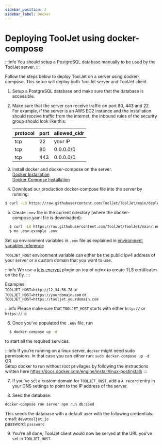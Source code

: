```yaml
---
sidebar_position: 2
sidebar_label: Docker
---
```


# Deploying ToolJet using docker-compose

:::info
You should setup a PostgreSQL database manually to be used by the ToolJet server.
:::

Follow the steps below to deploy ToolJet on a server using docker-compose. This setup will deploy both ToolJet server and ToolJet client.

1. Setup a PostgreSQL database and make sure that the database is accessible.

2. Make sure that the server can receive traffic on port 80, 443 and 22.   
For example, if the server is an AWS EC2 instance and the installation should receive traffic from the internet, the inbound rules of the security group should look like this:

   protocol| port     | allowed_cidr|
   ----| -----------  | ----------- |
   tcp | 22           | your IP |
   tcp | 80           | 0.0.0.0/0 |
   tcp | 443          | 0.0.0.0/0   |

3. Install docker and docker-compose on the server.  
[Docker Installation](https://docs.docker.com/engine/install/)   
[Docker Compose Installation](https://docs.docker.com/compose/install/)   

4. Download our production docker-compose file into the server by running:
  ```bash
  $ curl -LO https://raw.githubusercontent.com/ToolJet/ToolJet/main/deploy/docker/docker-compose.yaml
  ```

5. Create `.env` file in the current directory (where the docker-compose.yaml file is downloaded):

  ```bash
    $ curl -LO https://raw.githubusercontent.com/ToolJet/ToolJet/main/.env.example 
    $ mv .env.example .env
  ```

  Set up environment variables in `.env` file as explained in [environment variables reference](/docs/deployment/env-vars)

   
  `TOOLJET_HOST` environment variable can either be the public ipv4 address of your server or a custom domain that you want to use.

  :::info
  We use a [lets encrypt](https://letsencrypt.org/) plugin on top of nginx to create TLS certificates on the fly.
  :::

  Examples:   
  `TOOLJET_HOST=http://12.34.56.78` or   
  `TOOLJET_HOST=https://yourdomain.com` or   
  `TOOLJET_HOST=https://tooljet.yourdomain.com`   

  :::info
   Please make sure that `TOOLJET_HOST` starts with either `http://` or `https://`
  :::

6. Once you've populated the `.env` file, run 

  ```bash
    $ docker-compose up -d
  ``` 
  to start all the required services. 

  :::info
    If you're running on a linux server, `docker` might need sudo permissions. In that case you can either run:
    `sudo docker-compose up -d`    
    OR   
    Setup docker to run without root privilages by following the instructions written here https://docs.docker.com/engine/install/linux-postinstall/ 
  :::

7.  If you've set a custom domain for `TOOLJET_HOST`, add a `A record` entry in your DNS settings to point to the IP address of the      server.

8.  Seed the database:
  ```bash
  docker-compose run server npm run db:seed
  ```
  This seeds the database with a default user with the following credentials:   
    email: `dev@tooljet.io`   
    password: `password`
    

9.  You're all done, ToolJet client would now be served at the URL you've set in `TOOLJET_HOST`.
